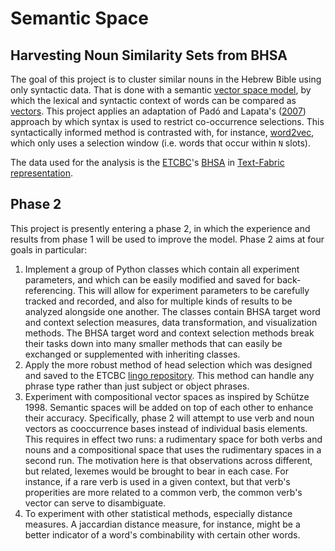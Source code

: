 # Semantic Space
## Harvesting Noun Similarity Sets from BHSA

The goal of this project is to cluster similar nouns in the Hebrew Bible using only syntactic data. That is done with a semantic [vector space model](https://en.wikipedia.org/wiki/Vector_space_model), by which the lexical and syntactic context of words can be compared as [vectors](https://en.wikipedia.org/wiki/Vector_space). 
This project applies an adaptation of Padó and Lapata's ([2007](https://www.mitpressjournals.org/doi/pdf/10.1162/coli.2007.33.2.161)) approach by which syntax is used to restrict co-occurrence selections. This syntactically informed method is contrasted with, for instance, [word2vec](https://radimrehurek.com/gensim/models/word2vec.html), which only uses a selection window (i.e. words that occur within `N` slots). 

The data used for the analysis is the [ETCBC](http://www.etcbc.nl)'s [BHSA](https://github.com/ETCBC/bhsa) in [Text-Fabric representation](https://github.com/Dans-labs/text-fabric/wiki). 

## Phase 2

This project is presently entering a phase 2, in which the experience and results from phase 1 will be used to improve the model. Phase 2 aims at four goals in particular:

1) Implement a group of Python classes which contain all experiment parameters, and which can be easily modified and saved for back-referencing. This will allow for experiment parameters to be carefully tracked and recorded, and also for multiple kinds of results to be analyzed alongside one another. The classes contain BHSA target word and context selection measures, data transformation, and visualization methods. The BHSA target word and context selection methods break their tasks down into many smaller methods that can easily be exchanged or supplemented with inheriting classes.
2) Apply the more robust method of head selection which was designed and saved to the ETCBC [lingo repository](https://github.com/ETCBC/lingo/tree/master/heads). This method can handle any phrase type rather than just subject or object phrases.
3) Experiment with compositional vector spaces as inspired by Schütze 1998. Semantic spaces will be added on top of each other to enhance their accuracy. Specifically, phase 2 will attempt to use verb and noun vectors as cooccurrence bases instead of individual basis elements. This requires in effect two runs: a rudimentary space for both verbs and nouns and a compositional space that uses the rudimentary spaces in a second run. The motivation here is that observations across different, but related, lexemes would be brought to bear in each case. For instance, if a rare verb is used in a given context, but that verb's properities are more related to a common verb, the common verb's vector can serve to disambiguate.
4) To experiment with other statistical methods, especially distance measures. A jaccardian distance measure, for instance, might be a better indicator of a word's combinability with certain other words.

